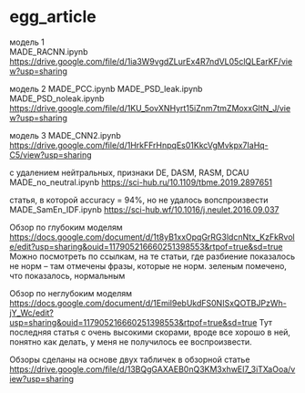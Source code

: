 # egg_article

модель 1  
MADE_RACNN.ipynb  
https://drive.google.com/file/d/1ia3W9vgdZLurEx4R7ndVL05clQLEarKF/view?usp=sharing  
 
модель 2
MADE_PCC.ipynb
MADE_PSD_leak.ipynb
MADE_PSD_noleak.ipynb
https://drive.google.com/file/d/1KU_5ovXNHyrt15iZnm7tmZMoxxGltN_J/view?usp=sharing

модель 3
MADE_СNN2.ipynb
https://drive.google.com/file/d/1HrkFFrHnpqEs01KkcVgMvkpx7IaHq-C5/view?usp=sharing

c удалением нейтральных, признаки DE, DASM, RASM, DCAU
MADE_no_neutral.ipynb
https://sci-hub.ru/10.1109/tbme.2019.2897651

статья, в которой accuracy = 94%, но не удалось вопспроизвести
MADE_SamEn_IDF.ipynb
https://sci-hub.wf/10.1016/j.neulet.2016.09.037


Обзор по глубоким моделям
https://docs.google.com/document/d/1t8yB1xxOpqGrRG3ldcnNtx_KzFkRvole/edit?usp=sharing&ouid=117905216660251398553&rtpof=true&sd=true
Можно посмотреть по ссылкам, на те статьи, где разбиение показалось не норм – там отмечены фразы, которые не норм.
зеленым помечено, что показалось, нормальным

Обзор по неглубоким моделям
https://docs.google.com/document/d/1Emil9ebUkdFS0NISxQOTBJPzWh-jY_Wc/edit?usp=sharing&ouid=117905216660251398553&rtpof=true&sd=true
Тут последняя статья с очень высокими скорами, вроде все хорошо в ней, понятно как делать, у меня не получилось ее воспроизвести. 

Обзоры сделаны на основе двух табличек в обзорной статье
https://drive.google.com/file/d/13BQgGAXAEB0nQ3KM3xhwEI7_3iTXaOoa/view?usp=sharing
